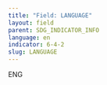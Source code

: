 ```yaml
---
title: "Field: LANGUAGE"
layout: field
parent: SDG_INDICATOR_INFO
language: en
indicator: 6-4-2
slug: LANGUAGE
---
```

ENG